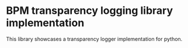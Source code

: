 # BPM transparency logging library implementation

This library showcases a transparency logger implementation for python.
